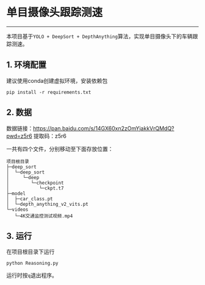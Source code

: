 # 单目摄像头跟踪测速

____
本项目基于`YOLO + DeepSort + DepthAnything`算法，实现单目摄像头下的车辆跟踪测速。

## 1. 环境配置
建议使用conda创建虚拟环境，安装依赖包
```
pip install -r requirements.txt
```
## 2. 数据
数据链接：https://pan.baidu.com/s/14GX60xn2zOmYjakkVrQMdQ?pwd=z5r6 
提取码：z5r6 

一共有四个文件，分别移动至下面存放位置：
```
项目根目录
├─deep_sort
│  └─deep_sort
│     └─deep
│        └─checkpoint
│           └─ckpt.t7
├─model
│  ├─car_class.pt
│  └─depth_anything_v2_vits.pt
└─videos
   └─4K交通监控测试视频.mp4
```
## 3. 运行
在项目根目录下运行
```
python Reasoning.py
```
运行时按`q`退出程序。
